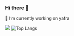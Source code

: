 ### Hi there 👋

🔭 I’m currently working on yafra

![](https://github-readme-stats.vercel.app/api?username=p2h5&show_icons=true&count_private=true)
![Top Langs](https://github-readme-stats.vercel.app/api/top-langs/?username=p2h5&theme=tokyonight)
